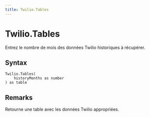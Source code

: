 ```yaml
---
title: Twilio.Tables
---
```


# Twilio.Tables


Entrez le nombre de mois des données Twilio historiques à récupérer.


## Syntax

```powerquery
Twilio.Tables(
    historyMonths as number
) as table
```


## Remarks

Retourne une table avec les données Twilio appropriées.


